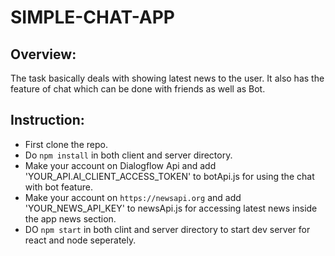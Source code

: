 # SIMPLE-CHAT-APP

## Overview:

The task basically deals with showing latest news to the user. It also has the feature of chat which can be done with friends as well as Bot.

## Instruction:

- First clone the repo.
- Do `npm install` in both client and server directory.
- Make your account on Dialogflow Api and add 'YOUR_API.AI_CLIENT_ACCESS_TOKEN' to botApi.js for using the chat with bot feature.
- Make your account on `https://newsapi.org` and add 'YOUR_NEWS_API_KEY' to newsApi.js for accessing latest news inside the app news section.
- DO `npm start` in both clint and server directory to start dev server for react and node seperately.